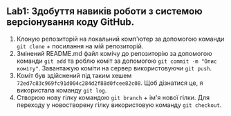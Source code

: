 Lab1: Здобуття навиків роботи з системою версіонування коду GitHub.
-

1. Клоную репозиторій на локальний комп'ютер за допомогою команди `git clone` + посилання на мій репозиторій.
2. Змінений README.md файл комічу до репозиторію за допомогою команди `git add` та роблю коміт за допомогою `git commit -m "Опис коміту"`. Завантажую коміти на сервер використовуючи `git push`.
3. Коміт був здійснений під таким хешем `72ed7c83c969fc91d004c284d2f88d0fcee82c08`. Щоб дізнатися це, я використала команду `git log`.
4. Створюю нову гілку командою `git branch` + ім'я нової гілки. Для переходу у новостворену гілку використовую команду `git checkout`.